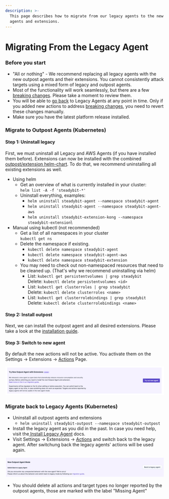 ```yaml
---
description: >-
  This page describes how to migrate from our legacy agents to the new outpost
  agents and extensions.
---
```


# Migrating From the Legacy Agent

### Before you start

* "All or nothing" - We recommend replacing all legacy agents with the new outpost agents and their extensions. You cannot consistently attack targets using a mixed form of legacy and outpost agents.
* Most of the functionality will work seamlessly, but there are a few [breaking changes](migration-breaking-changes.md). Please take a moment to review them.
* You will be able to [go back](migrating-from-the-legacy-agent.md#migrate-back-to-legacy-agents) to Legacy Agents at any point in time. Only if you added new actions to address [breaking changes](migration-breaking-changes.md), you need to revert these changes manually.
* Make sure you have the latest platform release installed.

### Migrate to Outpost Agents (Kubernetes)

#### Step 1: Uninstall legacy

First, we must uninstall all Legacy and AWS Agents (if you have installed them before). Extensions can now be installed with the combined [outpost/extension helm-chart](https://github.com/steadybit/helm-charts/tree/main/charts/steadybit-outpost). To do that, we recommend uninstalling all existing extensions as well.

* Using helm
  * Get an overview of what is currently installed in your cluster:\
    `helm list -A -f 'steadybit-*'`
  * Uninstall everything, examples:
    * `helm uninstall steadybit-agent --namespace steadybit-agent`
    * `helm uninstall steadybit-agent --namespace steadybit-agent-aws`
    * `helm uninstall steadybit-extension-kong --namespace steadybit-extension`\\
* Manual using kubectl (not recommended)
  * Get a list of all namespaces in your cluster\
    `kubectl get ns`
  * Delete the namespace if existing.
    * `kubectl delete namespace steadybit-agent`
    * `kubectl delete namespace steadybit-agent-aws`
    * `kubectl delete namespace steadybit-extension`
  * You may need to check out non-namespaced resources that need to be cleaned up. (That's why we recommend uninstalling via helm)
    * List: `kubectl get persistentvolumes | grep steadybit`\
      Delete: `kubectl delete persistentvolumes <id>`
    * List: `kubectl get clusterroles | grep steadybit`\
      Delete: `kubectl delete clusterroles <name>`
    * List: `kubectl get clusterrolebindings | grep steadybit`\
      Delete: `kubectl delete clusterrolebindings <name>`

#### Step 2: Install outpost

Next, we can install the outpost agent and all desired extensions. Please take a look at the [installation guide](install-on-kubernetes.md).

#### Step 3: Switch to new agent

By default the new actions will not be active. You activate them on the Settings -> Extensions -> [Actions](https://platform.steadybit.com/settings/extensions;tab=actions) Page.

![Toggle for activating the new outpost agent](migrate-outpost-agent.png)

### Migrate back to Legacy Agents (Kubernetes)

* Uninstall all outpost agents and extensions
  * `helm uninstall steadybit-outpost --namespace steadybit-outpost`
* Install the legacy agent as you did in the past. In case you need help, visit the[ Install Legacy Agent](../install-agents/kubernetes/) docs.
* Visit Settings -> Extensions -> [Actions](https://platform.steadybit.com/settings/extensions;tab=actions) and switch back to the legacy agent. After switchung back the legacy agents' actions will be used again.

![Toggle fo switching back to the legacy agent mode](<../../.gitbook/assets/image (1).png>)

* You should delete all actions and target types no longer reported by the outpost agents, those are marked with the label "Missing Agent"
